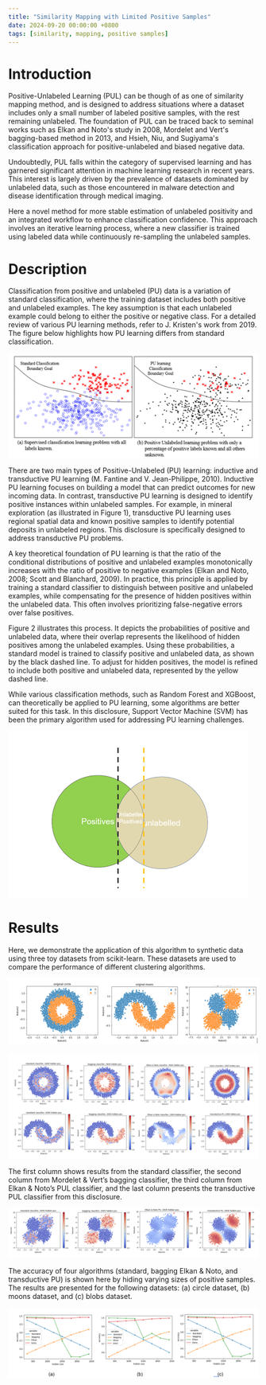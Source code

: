 ```yaml
---
title: "Similarity Mapping with Limited Positive Samples"
date: 2024-09-20 00:00:00 +0800
tags: [similarity, mapping, positive samples]
---
```


# Introduction

Positive-Unlabeled Learning (PUL) can be though of as one of similarity mapping method, and is designed to address situations where a dataset includes only a small number of labeled positive samples, with the rest remaining unlabeled. The foundation of PUL can be traced back to seminal works such as Elkan and Noto's study in 2008, Mordelet and Vert's bagging-based method in 2013, and Hsieh, Niu, and Sugiyama's classification approach for positive-unlabeled and biased negative data.

Undoubtedly, PUL falls within the category of supervised learning and has garnered significant attention in machine learning research in recent years. This interest is largely driven by the prevalence of datasets dominated by unlabeled data, such as those encountered in malware detection and disease identification through medical imaging.

Here a novel method for more stable estimation of unlabeled positivity and an integrated workflow to enhance classification confidence. This approach involves an iterative learning process, where a new classifier is trained using labeled data while continuously re-sampling the unlabeled samples.


# Description

Classification from positive and unlabeled (PU) data is a variation of standard classification, where the training dataset includes both positive and unlabeled examples. The key assumption is that each unlabeled example could belong to either the positive or negative class. For a detailed review of various PU learning methods, refer to J. Kristen's work from 2019. The figure below highlights how PU learning differs from standard classification.

![PUL J.Kristen](gif/pul1.png)

There are two main types of Positive-Unlabeled (PU) learning: inductive and transductive PU learning (M. Fantine and V. Jean-Philippe, 2010). Inductive PU learning focuses on building a model that can predict outcomes for new incoming data. In contrast, transductive PU learning is designed to identify positive instances within unlabeled samples. For example, in mineral exploration (as illustrated in Figure 1), transductive PU learning uses regional spatial data and known positive samples to identify potential deposits in unlabeled regions. This disclosure is specifically designed to address transductive PU problems.  

A key theoretical foundation of PU learning is that the ratio of the conditional distributions of positive and unlabeled examples monotonically increases with the ratio of positive to negative examples (Elkan and Noto, 2008; Scott and Blanchard, 2009). In practice, this principle is applied by training a standard classifier to distinguish between positive and unlabeled examples, while compensating for the presence of hidden positives within the unlabeled data. This often involves prioritizing false-negative errors over false positives.  

Figure 2 illustrates this process. It depicts the probabilities of positive and unlabeled data, where their overlap represents the likelihood of hidden positives among the unlabeled examples. Using these probabilities, a standard model is trained to classify positive and unlabeled data, as shown by the black dashed line. To adjust for hidden positives, the model is refined to include both positive and unlabeled data, represented by the yellow dashed line.  

While various classification methods, such as Random Forest and XGBoost, can theoretically be applied to PU learning, some algorithms are better suited for this task. In this disclosure, Support Vector Machine (SVM) has been the primary algorithm used for addressing PU learning challenges.


![PUL standard classifier](gif/pul2.png)


# Results

Here, we demonstrate the application of this algorithm to synthetic data using three toy datasets from scikit-learn. These datasets are used to compare the performance of different clustering algorithms.

![toy datasets](gif/pul3.png)


![result 1](gif/pul4.png)

The first column shows results from the standard classifier, the second column from Mordelet & Vert’s bagging classifier, the third column from Elkan & Noto’s PUL classifier, and the last column presents the transductive PUL classifier from this disclosure.

![result 2](gif/pul5.png)

The accuracy of four algorithms (standard, bagging Elkan & Noto, and transductive PU) is shown here by hiding varying sizes of positive samples. The results are presented for the following datasets: (a) circle dataset, (b) moons dataset, and (c) blobs dataset.

![result 3](gif/pul6.png)